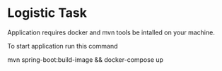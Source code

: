 # Logistic Task

Application requires docker and mvn tools be intalled on your machine.

To start application run this command

mvn spring-boot:build-image && docker-compose up
